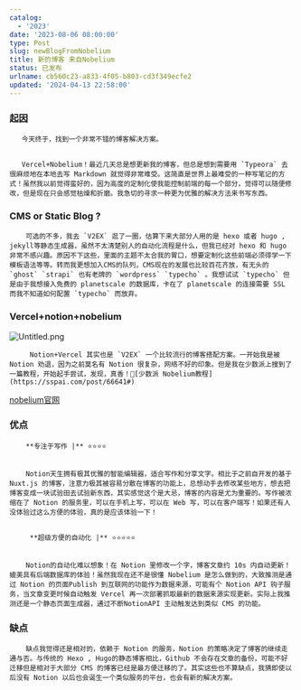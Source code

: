 ```yaml
---
catalog:
  - '2023'
date: '2023-08-06 08:00:00'
type: Post
slug: newBlogFromNobelium
title: 新的博客 来自Nobelium
status: 已发布
urlname: cb560c23-a833-4f05-b803-cd3f349ecfe2
updated: '2024-04-13 22:58:00'
---
```


### 起因


       今天终于，找到一个非常不错的博客解决方案。


       Vercel+Nobelium！最近几天总是想更新我的博客，但总是想到需要用 `Typeora` 去很麻烦地在本地去写 Markdown 就觉得非常难受。这简直是世界上最难受的一种写笔记的方式！虽然我以前觉得蛮好的，因为高度的定制化使我能控制前端的每一个部分，觉得可以随便修改，但是现在只会感觉枯燥和折磨。我急切的寻求一种更为优雅的解决方法来书写东西。


### CMS or Static Blog ?


        可选的不多，我去 `V2EX` 逛了一圈，估算下来大部分人用的是 hexo 或者 hugo , jekyll等静态生成器，虽然不太清楚别人的自动化流程是什么，但我已经对 hexo 和 hugo 非常不感兴趣。原因不下这些，里面的主题不太合我的胃口，想要定制化这些前端必须得学一下模板语法等等。转而我更想加入CMS的队列，CMS现在的发展也比较百花齐放，有无头的 `ghost` `strapi` 也有老牌的 `wordpress` `typecho` 。我想试试 `typecho` 但是由于我想接入免费的 planetscale 的数据库，卡在了 planetscale 的连接需要 SSL 而我不知道如何配置 `typecho` 而放弃。


### Vercel+notion+nobelium


![Untitled.png](https://prod-files-secure.s3.us-west-2.amazonaws.com/ed141b76-e4f4-4030-b3c9-9f8f9925cc4f/0ecc86b3-acdd-477f-ab59-852a7f533d4c/Untitled.png?X-Amz-Algorithm=AWS4-HMAC-SHA256&X-Amz-Content-Sha256=UNSIGNED-PAYLOAD&X-Amz-Credential=ASIAZI2LB466UHEYZKSQ%2F20250420%2Fus-west-2%2Fs3%2Faws4_request&X-Amz-Date=20250420T091414Z&X-Amz-Expires=3600&X-Amz-Security-Token=IQoJb3JpZ2luX2VjEBcaCXVzLXdlc3QtMiJGMEQCIESZdYZJWEiwxoLqcudjGUCarcSDrdBP8teHBCUpvw47AiBn4gB%2FkTSyyjh0Hw3qCTma%2FNkAlOKc1nYtKSo9GZwvyiqIBAif%2F%2F%2F%2F%2F%2F%2F%2F%2F%2F8BEAAaDDYzNzQyMzE4MzgwNSIM1XXiniZuJUcK0imdKtwDQg7zJLP2yHWvdb3mgS6sHwqJYSZ5SLlgQwTMCJNz5M9FE91VAPkpgGv3ASQxk615o8nFSR4I0TW%2BNF37iJGbIrn%2B5BbIebLO6ycOppwk5R9poPSte6aZ9c25MuwvzpFJ5TBEUj0LGombgoaJ6hwwbdFMTqFnL37hsdhi0FGg46kktCo2VuQUwCanjbtyjgQOeRnuA9xRRdLghHFApQ%2FdwidqQ9IuMlhKmn7o%2Bg4YyMluVR9mmXZa8r7cFA1F%2FYx2IVrq7u4%2B9MfC%2F3KTUY8eLx4Aepfls6NPFYcakFZDwF1WIDEYVDlXBs1y6ebOT0KZ%2B35QVvHxPfGiPyyivql1HfPZ74vYNeOimGLs0kYaENfdzpj8tFJfwE3ZUd2y1jRsxiJgCT5wPzqR9T2pLHREu1fvrcMpMqVA5XS%2BqHBsZsibX2bKpDRZIrFeP6y6Ee9X4LUA8D5bV6Dz002ajH2j3D7AKOOywd4VMNDRvxnQh6eRF2pc0ipgnAv5pK9OJuOhpl3%2FvXYORURMi5v69pnbkS%2FGY7fqQ4dsRIvXYq25gbKTvR3Kxrf2BAh9lKE1ekAlkISRQyvyA%2BVEWmWDSLXmWvM%2BagWjBU5GCng3b5CU96QORjqJ2cZGJRQt%2BbkwlaSSwAY6pgHU%2Beffih3CjS%2BjdE8w9ccus7i9MxxK3HXV8NVkQ%2FXf9cZPSs9vqIUn40knxCLkqtaKp5N5sT1JFNp3fmX91uBuBFONnRnLNYncAxAoPdzvO5eVXb%2BXjuab7MCnFG5US5sTwhZfy%2FTmOaOd3yHH3aMCVD66F03CPk9VlRRI8U%2BETnbga3asYup34tNz5QyxER79wj6yPheg0YhUUwa67EFrf3lUsGbZ&X-Amz-Signature=68dce4139c5e3e1a28eef9e26d96ee1a37afd141dda54e71f12524254de79d63&X-Amz-SignedHeaders=host&x-id=GetObject)


         Notion+Vercel 其实也是 `V2EX` 一个比较流行的博客搭配方案。一开始我是被 Notion 劝退，因为之前莫名有 Notion 很复杂，网络不好的印象。但是我在少数派上搜到了一篇教程，开始起手尝试，发现，真香！🔗[少数派 Nobelium教程](https://sspai.com/post/66641#) 


[nobelium官网](https://nobelium.js.org/)


### 优点


        **专注于写作 |** ⭐⭐⭐⭐


        Notion天生拥有极其优雅的智能编辑器，适合写作和分享文字。相比于之前自开发的基于Nuxt.js 的博客，注意力极其被容易分散在博客的功能上，总想动手去修改某些地方，想去把博客变成一块试验田去试验新东西，其实感觉这个是大忌，博客的内容是尤为重要的。写作被浓缩在了 Notion 的服务里，可以在手机上写，可以在 Web 写，可以在客户端写！如果还有人没体验过这么方便的体验，真的是应该体验一下！


         **超级方便的自动化 |** ⭐⭐⭐⭐⭐


        Notion的自动化难以想象！在 Notion 里修改一个字，博客文章约 10s 内自动更新！媲美具有后端数据库的体验！虽然我现在还不是很懂 Nobelium 是怎么做到的，大致推测是通过 Notion 的页面Publish 到互联网的功能作为数据来源，可能有个 Notion API 钩子服务，当文章变更时候自动触发 Vercel 再一次部署抓取最新的数据来源实现更新。实际上我推测还是一个静态页面生成器，通过不断NotionAPI 主动触发达到类似 CMS 的功能。


### 缺点


        缺点我觉得还是相对的，依赖于 Notion 的服务，Notion 的策略决定了博客的继续走通与否。与传统的 Hexo , Hugo的静态博客相比，Github 不会存在文章的备份，可能不好迁移但是相对于大部分 CMS 的博客已经是最方便迁移的了。其实这些也不算缺点，我猜即使以后没有 Notion 以后也会诞生一个类似服务的平台，也会有新的解决方案。

